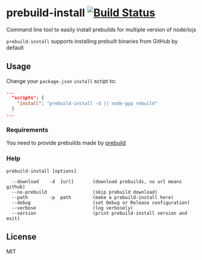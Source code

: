# prebuild-install [![Build Status](https://travis-ci.org/mafintosh/prebuild-install.svg?branch=master)](https://travis-ci.org/mafintosh/prebuild-install)

Command line tool to easily install prebuilds for multiple version of node/iojs

`prebuild-install` supports installing prebuilt binaries from GitHub by default

## Usage

Change your `package.json` `install` script to:
```json
...
  "scripts": {
    "install": "prebuild-install -d || node-gyp rebuild"
  }
...
```

### Requirements

You need to provide prebuilds made by [prebuild](https://github.com/mafintosh/prebuild)

### Help
```
prebuild-install [options]

  --download    -d  [url]       (download prebuilds, no url means github)
  --no-prebuild                 (skip prebuild download)
  --path        -p  path        (make a prebuild-install here)
  --debug                       (set Debug or Release configuration)
  --verbose                     (log verbosely)
  --version                     (print prebuild-install version and exit)
```

## License

MIT
